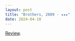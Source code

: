 ```yaml
---
layout: post
title: "Brothers, 2009 - ★★★"
date: 2024-04-10
---
```


[Review](https://letterboxd.com/pavlesap/film/brothers-2009/).
